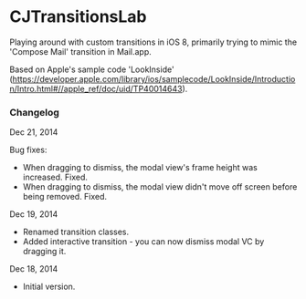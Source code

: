 # CJTransitionsLab

Playing around with custom transitions in iOS 8, primarily trying to mimic the 'Compose Mail' transition in Mail.app. 

Based on Apple's sample code 'LookInside' (https://developer.apple.com/library/ios/samplecode/LookInside/Introduction/Intro.html#//apple_ref/doc/uid/TP40014643).


### Changelog

Dec 21, 2014

Bug fixes:
* When dragging to dismiss, the modal view's frame height was increased. Fixed.
* When dragging to dismiss, the modal view didn't move off screen before being removed. Fixed.

Dec 19, 2014

* Renamed transition classes.
* Added interactive transition - you can now dismiss modal VC by dragging it.


Dec 18, 2014

* Initial version.



